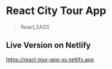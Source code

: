 # React City Tour App

> React,SASS

## Live Version on Netlify

https://react-tour-app-ss.netlify.app
